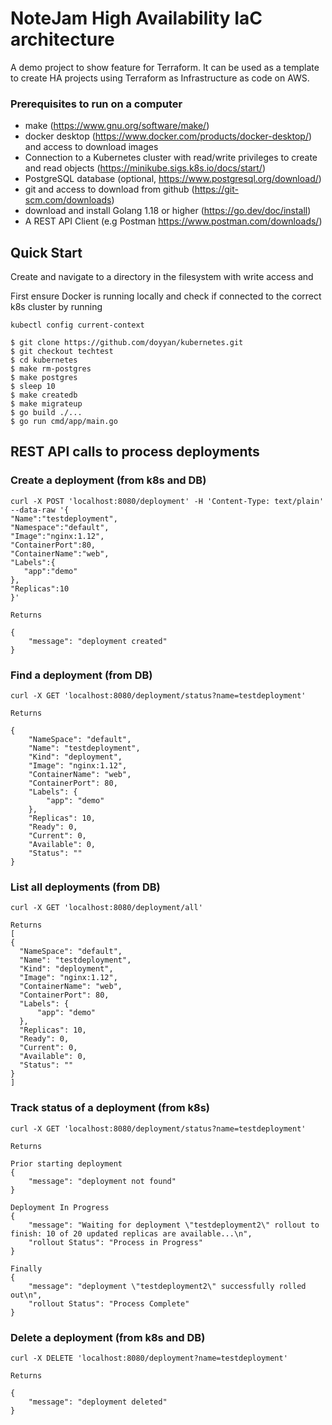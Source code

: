 NoteJam High Availability IaC architecture
===================================

A demo project to show feature for Terraform. It can be used as a template to create HA projects using Terraform as Infrastructure as code on AWS.

### Prerequisites to run on a computer

- make (https://www.gnu.org/software/make/)
- docker desktop (https://www.docker.com/products/docker-desktop/) and access to download images
- Connection to a Kubernetes cluster with read/write privileges to create and read objects (https://minikube.sigs.k8s.io/docs/start/)
- PostgreSQL database (optional, https://www.postgresql.org/download/)
- git and access to download from github (https://git-scm.com/downloads)
- download and install Golang 1.18 or higher (https://go.dev/doc/install)
- A REST API Client (e.g Postman https://www.postman.com/downloads/)


## Quick Start
Create and navigate to a directory in the filesystem with write access and

First ensure Docker is running locally and check if connected to the correct k8s cluster by running

```kubectl config current-context```

    $ git clone https://github.com/doyyan/kubernetes.git
    $ git checkout techtest
    $ cd kubernetes
    $ make rm-postgres
    $ make postgres
    $ sleep 10
    $ make createdb
    $ make migrateup
    $ go build ./...
    $ go run cmd/app/main.go


## REST API calls to process deployments

### Create a deployment (from k8s and DB)
   ```
curl -X POST 'localhost:8080/deployment' -H 'Content-Type: text/plain' --data-raw '{
   "Name":"testdeployment",
   "Namespace":"default",
   "Image":"nginx:1.12",
   "ContainerPort":80,
   "ContainerName":"web",
   "Labels":{
      "app":"demo"
   },
   "Replicas":10
}'
```
```
Returns

{
    "message": "deployment created"
}
```

### Find a deployment (from DB)
  ```
curl -X GET 'localhost:8080/deployment/status?name=testdeployment'
```
```
Returns

{
    "NameSpace": "default",
    "Name": "testdeployment",
    "Kind": "deployment",
    "Image": "nginx:1.12",
    "ContainerName": "web",
    "ContainerPort": 80,
    "Labels": {
        "app": "demo"
    },
    "Replicas": 10,
    "Ready": 0,
    "Current": 0,
    "Available": 0,
    "Status": ""
}
  ```

### List all deployments (from DB)
  ```
curl -X GET 'localhost:8080/deployment/all'
```
```
Returns
[
{
  "NameSpace": "default",
  "Name": "testdeployment",
  "Kind": "deployment",
  "Image": "nginx:1.12",
  "ContainerName": "web",
  "ContainerPort": 80,
  "Labels": {
      "app": "demo"
  },
  "Replicas": 10,
  "Ready": 0,
  "Current": 0,
  "Available": 0,
  "Status": ""
}
]
  ```
### Track status of a deployment (from k8s)
  ```
curl -X GET 'localhost:8080/deployment/status?name=testdeployment'
  ```
```
Returns

Prior starting deployment
{
    "message": "deployment not found"
}

Deployment In Progress
{
    "message": "Waiting for deployment \"testdeployment2\" rollout to finish: 10 of 20 updated replicas are available...\n",
    "rollout Status": "Process in Progress"
}

Finally
{
    "message": "deployment \"testdeployment2\" successfully rolled out\n",
    "rollout Status": "Process Complete"
}
  ```
### Delete a deployment (from k8s and DB)
  ```
curl -X DELETE 'localhost:8080/deployment?name=testdeployment'
```
```
Returns

{
    "message": "deployment deleted"
}
  ```
